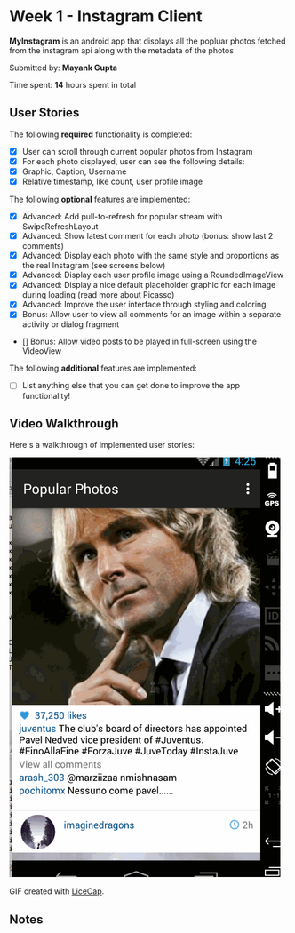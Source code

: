# Week 1 - Instagram Client

**MyInstagram** is an android app that displays all the popluar photos fetched from the instagram api along with the metadata of the photos

Submitted by: **Mayank Gupta**

Time spent: **14** hours spent in total

## User Stories

The following **required** functionality is completed:

* [x] User can scroll through current popular photos from Instagram
* [x] For each photo displayed, user can see the following details:
* [x] Graphic, Caption, Username
* [x] Relative timestamp, like count, user profile image

The following **optional** features are implemented:

* [x] Advanced: Add pull-to-refresh for popular stream with SwipeRefreshLayout
* [x] Advanced: Show latest comment for each photo (bonus: show last 2 comments)
* [x] Advanced: Display each photo with the same style and proportions as the real Instagram (see screens below)
* [x] Advanced: Display each user profile image using a RoundedImageView
* [x] Advanced: Display a nice default placeholder graphic for each image during loading (read more about Picasso)
* [x] Advanced: Improve the user interface through styling and coloring
* [x] Bonus: Allow user to view all comments for an image within a separate activity or dialog fragment
* [] Bonus: Allow video posts to be played in full-screen using the VideoView

The following **additional** features are implemented:

* [ ] List anything else that you can get done to improve the app functionality!

## Video Walkthrough 

Here's a walkthrough of implemented user stories:

<img src='https://github.com/maygupta/MyInstagram/blob/master/insta4.gif' title='Video Walkthrough' width='' alt='Video Walkthrough' />

GIF created with [LiceCap](http://www.cockos.com/licecap/).

## Notes


